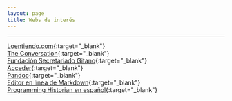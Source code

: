 ```yaml
---
layout: page
title: Webs de interés 
---
```


----

[Loentiendo.com](https://loentiendo.com/){:target="_blank"}  
[The Conversation](https://theconversation.com/es){:target="_blank"}  
[Fundación Secretariado Gitano](https://www.gitanos.org/){:target="_blank"}  
[Acceder](https://www.accederempresas.com/){:target="_blank"}  
[Pandoc](https://pandoc.org){:target="_blank"}  
[Editor en línea de Markdown](https://jbt.github.io/markdown-editor/){:target="_blank"}  
[Programming Historian en español](https://programminghistorian.org/es/){:target="_blank"} 